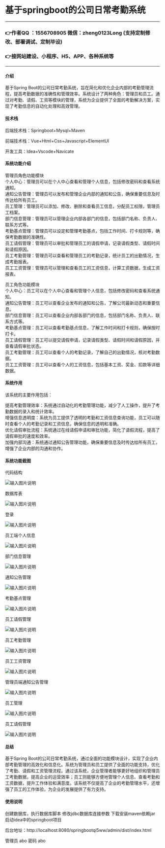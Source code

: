 # 基于springboot的公司日常考勤系统

---
### 👉作者QQ ：1556708905 微信：zheng0123Long (支持定制修改、部署调试、定制毕设)

### 👉接网站建设、小程序、H5、APP、各种系统等

---

#### 介绍

基于Spring Boot的公司日常考勤系统，旨在简化和优化企业内部的考勤管理流程，提高考勤数据的准确性和管理效率。系统设计了两种角色：管理员和员工。通过对考勤、请假、工资等模块的管理，系统为企业提供了全面的考勤解决方案，实现了考勤信息的自动化处理和高效管理。

#### 技术栈

后端技术栈：Springboot+Mysql+Maven

前端技术栈：Vue+Html+Css+Javascript+ElementUI

开发工具：Idea+Vscode+Navicate

#### 系统功能介绍

管理员角色功能模块  
个人中心：管理员可以在个人中心查看和管理个人信息，包括修改密码和查看系统通知。  
通知公告管理：管理员可以发布和管理企业内部的通知和公告，确保重要信息及时传达给所有员工。  
员工管理：管理员可以添加、修改、删除和查看员工信息，分配员工权限，管理员工档案。  
部门信息管理：管理员可以管理企业内部各部门的信息，包括部门名称、负责人、联系方式等。  
考勤基点管理：管理员可以设定和管理考勤基点，包括工作时间、打卡规则等，确保考勤数据的准确性。  
员工请假管理：管理员可以审批和管理员工的请假申请，记录请假类型、请假时间和请假原因。  
员工考勤管理：管理员可以查看和管理员工的考勤记录，统计员工的出勤情况，生成考勤报表。  
员工工资管理：管理员可以管理和查看员工的工资信息，计算工资数据，生成工资报表。  

员工角色功能模块  
个人中心：员工可以在个人中心查看和管理个人信息，包括修改密码和查看系统通知。  
通知公告管理：员工可以查看企业发布的通知和公告，了解公司最新动态和重要信息。  
部门信息管理：员工可以查看企业内部各部门的信息，包括部门名称、负责人、联系方式等。  
考勤基点管理：员工可以查看考勤基点信息，了解工作时间和打卡规则，确保按时打卡。  
员工请假管理：员工可以提交请假申请，记录请假类型、请假时间和请假原因，并查看请假审批状态。  
员工考勤管理：员工可以查看个人的考勤记录，了解自己的出勤情况，核对考勤数据。  
员工工资管理：员工可以查看个人的工资信息，包括基本工资、奖金、扣款等详细数据。  

#### 系统作用

该系统的主要作用包括：

提高考勤管理效率：系统通过自动化的考勤管理功能，减少了人工操作，提升了考勤数据的录入和统计效率。  
增强信息透明度：系统为员工提供了透明的考勤和工资信息查询功能，员工可以随时查看个人的考勤记录和工资信息，确保信息的透明和准确。  
优化请假审批流程：系统通过在线请假申请和审批功能，简化了请假流程，提高了请假审批的速度和效率。  
加强内部沟通：系统通过通知公告管理功能，确保重要信息及时传达给所有员工，增强了企业内部的沟通和协作。  

#### 系统功能截图

代码结构

![输入图片说明](images/b8c7688dd3e88979ac334ae94d10bd7.png)

数据库表

![输入图片说明](images/85163a9f77fc586611d704ebf87ac59.png)

登录

![输入图片说明](images/cf4b4ae11b569488919eacc4bc2316b.png)

员工端个人信息

![输入图片说明](images/b3244ad7f0ce9d6f6e5e66a0b0fa7b7.png)

部门信息管理

![输入图片说明](images/103f2494b57154c61639ebda9933d97.png)

通知公告管理

![输入图片说明](images/6f2434330f77afb8c998dc3aa5e6986.png)

考勤基点管理

![输入图片说明](images/8fdcd45d18d794fff88077863079d4a.png)

员工请假管理

![输入图片说明](images/cb3e44075695e7cdb0f8198c50d7633.png)

员工考勤管理

![输入图片说明](images/4e7366ec99e51b968d81954ae6fde7e.png)

员工工资管理

![输入图片说明](images/ae2a454ce60d8e4bf388b358b5167d1.png)

管理员端通知公告管理

![输入图片说明](images/1e37b438aa69d994d5b7186ea6d9490.png)

员工管理

![输入图片说明](images/db32ceb837aa73deffcfc9246d17cd2.png)

员工请假管理

![输入图片说明](images/d9abd00feb40469c794237c9efa1f0d.png)

#### 总结

基于Spring Boot的公司日常考勤系统，通过全面的功能模块设计，实现了企业内部考勤管理的高效化和信息化。系统为管理员和员工提供了全面的功能支持，优化了考勤、请假和工资管理流程。通过该系统，企业管理者能够更好地组织和管理员工考勤数据，提高企业的运营效率；员工则能够方便地管理个人信息、查看考勤和工资数据，提升工作体验和满意度。该系统不仅提高了企业的考勤管理水平，还增强了员工的工作体验，为企业的发展提供了有力支持。

#### 使用说明

创建数据库，执行数据库脚本 修改jdbc数据库连接参数 下载安装maven依赖jar 启动idea中的springboot项目

后台地址：http://localhost:8080/springbootqi5ww/admin/dist/index.html

管理员  abo 密码 abo